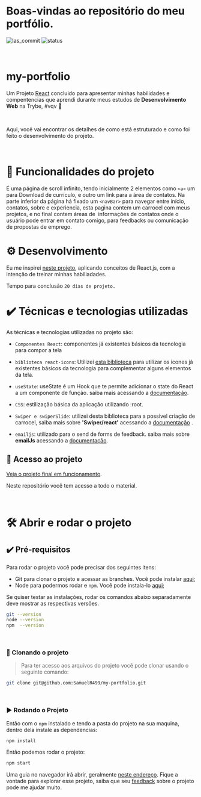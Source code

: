 # Boas-vindas ao repositório do meu portfólio.

![las_commit](https://img.shields.io/github/last-commit/SamuelR499/my-portfolio)
![status](https://img.shields.io/badge/status-completed-green)

<br/>

# my-portfolio

  Um Projeto [React](https://github.com/facebook/create-react-app) concluido para apresentar minhas habilidades e compentencias que aprendi durante meus estudos de <strong>Desenvolvimento Web</strong> na Trybe, #vqv 🚀
  
  </br>


Aqui, você vai encontrar os detalhes de como está estruturado e como foi feito o desenvolvimento do projeto.

</br>

# 🔨 Funcionalidades do projeto
É uma página de scroll infinito, tendo inicialmente 2 elementos como `<a>` um para Download de currículo, e outro um link para a área de contatos. Na parte inferior da página há fixado um `<navBar>` para navegar entre início, contatos, sobre e experiencia, esta pagina contem um carrocel com meus projetos, e no final contem áreas de  informações de contatos onde o usuário pode entrar em contato comigo, para feedbacks ou comunicação de propostas de emprego.

# ⚙️ Desenvolvimento

Eu me inspirei [neste projeto](https://www.youtube.com/watch?v=G-Cr00UYokU&ab_channel=EGATOR), aplicando conceitos de React.js, com a intenção de treinar minhas habiliadades.

Tempo para conclusão ``` 20 dias de projeto. ```

# ✔️ Técnicas e tecnologias utilizadas

As técnicas e tecnologias utilizadas no projeto são:

- `Componentes React`: componentes já existentes básicos da tecnologia para compor a tela

- `biblioteca react-icons`: Utilizei [esta biblioteca](https://react-icons.github.io/react-icons/) para utilizar os icones já existentes básicos da tecnologia para complementar alguns elementos da tela.

- `useState`: useState é um Hook que te permite adicionar o state do React a um componente de função. saiba mais acessando a [documentação](https://pt-br.reactjs.org/docs/hooks-state.html).

- `CSS`: estilização básica da aplicação utilizando :root.

- `Swiper e swiperSlide`: utilizei desta biblioteca para a possivel criação de carrocel, saiba mais sobre <strong>'Swiper/react'</strong> acessando a [documentação](https://swiperjs.com/react)
.
- `emailjs`: utilizado para o send de forms de feedback. saiba mais sobre <strong>emailJs</strong> acessando a [documentação](https://swiperjs.com/react).


## 📁 Acesso ao projeto

[Veja o projeto final em funcionamento](https://samuel-portfolio-ashen.vercel.app/).

Neste repositório você tem acesso a todo o material.

<br />

# 🛠️ Abrir e rodar o projeto

## ✔️ Pré-requisitos
Para rodar o projeto você pode precisar dos seguintes itens:
- Git para clonar o projeto e acessar as branches. Você pode instalar [aqui](https://git-scm.com/downloads);
- Node para podermos rodar e `npm`. Você pode instala-lo [aqui](https://nodejs.org/en/);

Se quiser testar as instalações, rodar os comandos abaixo separadamente deve mostrar as respectivas versões.


```sh
git --version
node --version
npm  --version
```

<br />

### 🐙 Clonando o projeto

>Para ter acesso aos arquivos do projeto você pode clonar usando o seguinte comando:

```sh
git clone git@github.com:SamuelR499/my-portfolio.git
```

<br />

### ▶️ Rodando o Projeto

Então com o `npm` instalado  e  tendo a pasta do projeto na sua maquina, dentro dela instale as dependencias:

```sh
npm install
```

Então podemos rodar o projeto:

```sh
npm start
```

Uma guia no navegador irá abrir, geralmente [neste endereço](http://localhost:3000/). Fique a vontade para explorar esse projeto, saiba que seu [feedback](mailto:samuelribeiro2@hotmail.com) sobre o projeto pode me ajudar muito.
